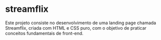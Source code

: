 # streamflix
Este projeto consiste no desenvolvimento de uma landing page chamada Streamflix, criada com HTML e CSS puro, com o objetivo de praticar conceitos fundamentais de front-end.
